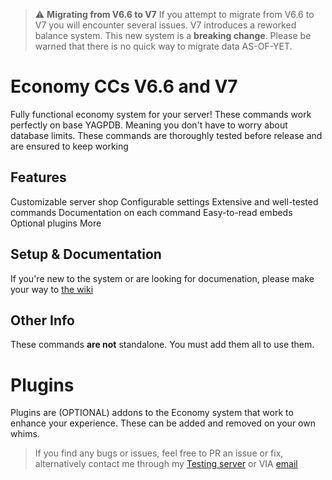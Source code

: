 > :warning: **Migrating from V6.6 to V7**
If you attempt to migrate from V6.6 to V7 you will encounter several issues.
V7 introduces a reworked balance system. This new system is a **breaking change**.
Please be warned that there is no quick way to migrate data AS-OF-YET.

# Economy CCs V6.6 and V7
Fully functional economy system for your server!
These commands work perfectly on base YAGPDB. Meaning you don't have to worry about database limits. 
These commands are thoroughly tested before release and are ensured to keep working 

## Features
Customizable server shop
Configurable settings
Extensive and well-tested commands
Documentation on each command
Easy-to-read embeds
Optional plugins
More

## Setup & Documentation
If you're new to the system or are looking for documenation, please make your way to [the wiki](https://github.com/Ranger-4297/YAGPDB-ccs/wiki)

## Other Info
These commands **are not** standalone. You must add them all to use them.

# Plugins
Plugins are (OPTIONAL) addons to the Economy system that work to enhance your experience. These can be added and removed on your own whims.

<blockquote>If you find any bugs or issues, feel free to PR an issue or fix, alternatively contact me through my <a href="https://discord.gg/bbvzRgQvB7">Testing server</a> or VIA <a href="mailto:a.rhyker@gmail.com">email</a></blockquote>